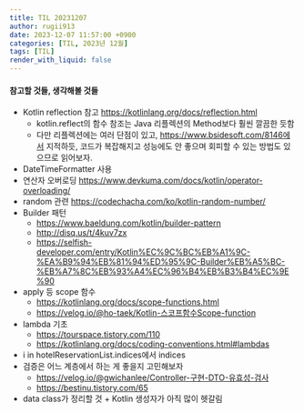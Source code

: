 ```yaml
---
title: TIL 20231207
author: rugii913
date: 2023-12-07 11:57:00 +0900
categories: [TIL, 2023년 12월]
tags: [TIL]
render_with_liquid: false
---
```


#### 참고할 것들, 생각해볼 것들
- Kotlin reflection 참고 https://kotlinlang.org/docs/reflection.html
  - kotlin.reflect의 함수 참조는 Java 리플렉션의 Method보다 훨씬 깔끔한 듯함
  - 다만 리플렉션에는 여러 단점이 있고, https://www.bsidesoft.com/8146에서 지적하듯, 코드가 복잡해지고 성능에도 안 좋으며 회피할 수 있는 방법도 있으므로 읽어보자.
- DateTimeFormatter 사용
- 연산자 오버로딩 https://www.devkuma.com/docs/kotlin/operator-overloading/
- random 관련 https://codechacha.com/ko/kotlin-random-number/
- Builder 패턴
  - https://www.baeldung.com/kotlin/builder-pattern
  - http://disq.us/t/4kuv7zx
  - https://selfish-developer.com/entry/Kotlin%EC%9C%BC%EB%A1%9C-%EA%B9%94%EB%81%94%ED%95%9C-Builder%EB%A5%BC-%EB%A7%8C%EB%93%A4%EC%96%B4%EB%B3%B4%EC%9E%90
- apply 등 scope 함수
  - https://kotlinlang.org/docs/scope-functions.html
  - https://velog.io/@ho-taek/Kotlin-스코프함수Scope-function
- lambda 기초
  - https://tourspace.tistory.com/110
  - https://kotlinlang.org/docs/coding-conventions.html#lambdas
- i in hotelReservationList.indices에서 indices
- 검증은 어느 계층에서 하는 게 좋을지 고민해보자
  - https://velog.io/@gwichanlee/Controller-구현-DTO-유효성-검사
  - https://bestinu.tistory.com/65
- data class가 정리할 것 + Kotlin 생성자가 아직 많이 헷갈림